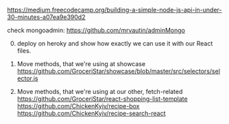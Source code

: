 https://medium.freecodecamp.org/building-a-simple-node-js-api-in-under-30-minutes-a07ea9e390d2


check mongoadmin: https://github.com/mrvautin/adminMongo


0. deploy on heroky and show how exactly we can use it with our React files.

1. Move methods, that we're using at showcase
https://github.com/GroceriStar/showcase/blob/master/src/selectors/selector.js

2. Move methods, that we're using at our other, fetch-related
https://github.com/GroceriStar/react-shopping-list-template
https://github.com/ChickenKyiv/recipe-box
https://github.com/ChickenKyiv/recipe-search-react
